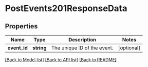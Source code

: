 # PostEvents201ResponseData

## Properties
Name | Type | Description | Notes
------------ | ------------- | ------------- | -------------
**event_id** | **string** | The unique ID of the event. | [optional] 

[[Back to Model list]](../../README.md#documentation-for-models) [[Back to API list]](../../README.md#documentation-for-api-endpoints) [[Back to README]](../../README.md)

